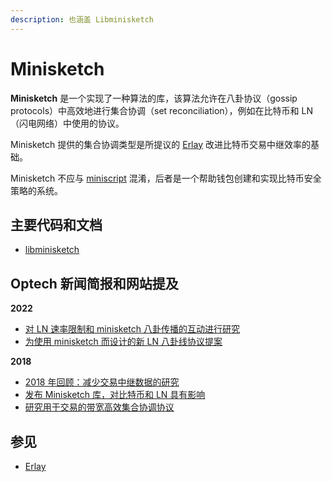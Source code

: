```yaml
---
description: 也涵盖 Libminisketch
---
```


# Minisketch

**Minisketch** 是一个实现了一种算法的库，该算法允许在八卦协议（gossip protocols）中高效地进行集合协调（set reconciliation），例如在比特币和 LN（闪电网络）中使用的协议。

Minisketch 提供的集合协调类型是所提议的 [Erlay](https://bitcoinops.org/en/topics/erlay/) 改进比特币交易中继效率的基础。

Minisketch 不应与 [miniscript](https://bitcoinops.org/en/topics/miniscript/) 混淆，后者是一个帮助钱包创建和实现比特币安全策略的系统。

## 主要代码和文档

* [libminisketch](https://github.com/sipa/minisketch)

## Optech 新闻简报和网站提及

**2022**

* [对 LN 速率限制和 minisketch 八卦传播的互动进行研究](https://bitcoinops.org/en/newsletters/2022/05/04/#ln-gossip-rate-limiting)
* [为使用 minisketch 而设计的新 LN 八卦线协议提案](https://bitcoinops.org/en/newsletters/2022/02/23/#updated-ln-gossip-proposal)

**2018**

* [2018 年回顾：减少交易中继数据的研究](https://bitcoinops.org/en/newsletters/2018/12/28/#libminisketch)
* [发布 Minisketch 库，对比特币和 LN 具有影响](https://bitcoinops.org/en/newsletters/2018/12/18/#minisketch-library-released)
* [研究用于交易的带宽高效集合协调协议](https://bitcoinops.org/en/newsletters/2018/08/21/#bandwidth-efficient-set-reconciliation-protocol-for-transactions)

## 参见

* [Erlay](https://bitcoinops.org/en/topics/erlay/)
